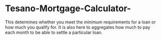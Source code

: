 # Tesano-Mortgage-Calculator-
This determines whether you meet the minimum requirements for a loan or how much you qualify for. It is also here to aggregates how much to pay each month to be able to settle a particular loan.
